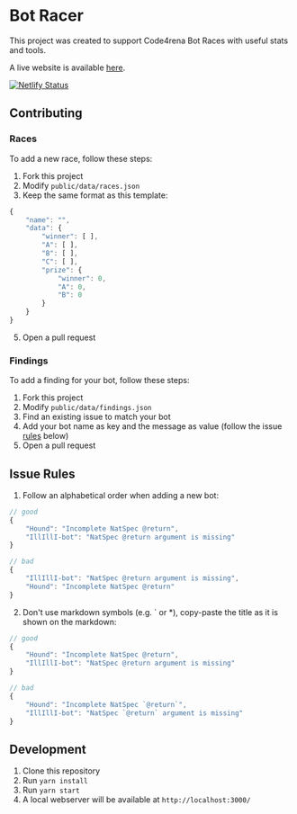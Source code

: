 # Bot Racer

This project was created to support Code4rena Bot Races with useful stats and tools.

A live website is available [here](https://botracer.xyz/).

[![Netlify Status](https://api.netlify.com/api/v1/badges/0799735a-96fb-446a-9e2d-b4a490a7294f/deploy-status)](https://app.netlify.com/sites/botracer/deploys)

## Contributing

### Races
To add a new race, follow these steps:

1. Fork this project
2. Modify `public/data/races.json`
3. Keep the same format as this template:
```js
{
    "name": "",
    "data": {
        "winner": [ ],
        "A": [ ],
        "B": [ ],
        "C": [ ],
        "prize": {
            "winner": 0,
            "A": 0,
            "B": 0
        }
    }
}
```
5. Open a pull request

### Findings
To add a finding for your bot, follow these steps:

1. Fork this project
2. Modify `public/data/findings.json`
3. Find an existing issue to match your bot
4. Add your bot name as key and the message as value (follow the issue [rules](#issue-rules) below)
5. Open a pull request


## Issue Rules

1. Follow an alphabetical order when adding a new bot:

```js
// good
{
    "Hound": "Incomplete NatSpec @return",
    "IllIllI-bot": "NatSpec @return argument is missing"
}

// bad
{
    "IllIllI-bot": "NatSpec @return argument is missing",
    "Hound": "Incomplete NatSpec @return"    
}
```

2. Don't use markdown symbols (e.g. ` or *), copy-paste the title as it is shown on the markdown:

```js
// good
{
    "Hound": "Incomplete NatSpec @return",
    "IllIllI-bot": "NatSpec @return argument is missing"
}

// bad
{
    "Hound": "Incomplete NatSpec `@return`",
    "IllIllI-bot": "NatSpec `@return` argument is missing"      
}
```

## Development

1. Clone this repository
2. Run `yarn install`
3. Run `yarn start`
4. A local webserver will be available at `http://localhost:3000/`
